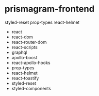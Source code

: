 # prismagram-frontend

styled-reset prop-types react-helmet

- react
- react-dom
- react-router-dom
- react-scripts
- graphql
- apollo-boost
- react-apollo-hooks
- prop-types
- react-helmet
- react-toastify
- styled-reset
- styled-components
